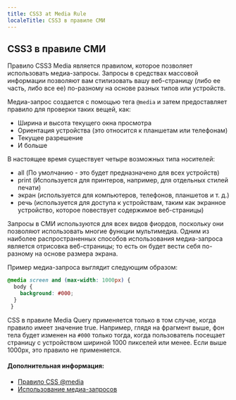 ```yaml
---
title: CSS3 at Media Rule
localeTitle: CSS3 в правиле СМИ
---
```

## CSS3 в правиле СМИ

Правило CSS3 Media является правилом, которое позволяет использовать медиа-запросы. Запросы в средствах массовой информации позволяют вам стилизовать вашу веб-страницу (либо ее часть, либо все ее) по-разному на основе разных типов или устройств.

Медиа-запрос создается с помощью тега `@media` и затем предоставляет правило для проверки таких вещей, как:

*   Ширина и высота текущего окна просмотра
*   Ориентация устройства (это относится к планшетам или телефонам)
*   Текущее разрешение
*   И больше

В настоящее время существует четыре возможных типа носителей:

*   all (По умолчанию - это будет предназначено для всех устройств)
*   print (Используется для принтеров, например, для отдельных стилей печати)
*   экран (используется для компьютеров, телефонов, планшетов и т. д.)
*   речь (используется для доступа к устройствам, таким как экранное устройство, которое повествует содержимое веб-страницы)

Запросы в СМИ используются для всех видов фиордов, поскольку они позволяют использовать многие функции мультимедиа. Одним из наиболее распространенных способов использования медиа-запроса является отрисовка веб-страницы; то есть он будет вести себя по-разному на основе размера экрана.

Пример медиа-запроса выглядит следующим образом:

```CSS
@media screen and (max-width: 1000px) { 
  body { 
    background: #000; 
  } 
 } 
```

CSS в правиле Media Query применяется только в том случае, когда правило имеет значение true. Например, глядя на фрагмент выше, фон тела будет изменен на `#000` только тогда, когда пользователь посещает страницу с устройством шириной 1000 пикселей или менее. Если выше 1000px, это правило не применяется.

#### Дополнительная информация:

*   [Правило CSS @media](https://www.w3schools.com/cssref/css3_pr_mediaquery.asp)
*   [Использование медиа-запросов](https://developer.mozilla.org/en-US/docs/Web/CSS/Media_Queries/Using_media_queries)
